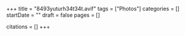 +++
title = "8493yuturh34t34t.avif"
tags = ["Photos"]
categories = []
startDate = ""
draft = false
pages = []

citations = []
+++
